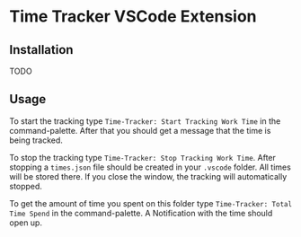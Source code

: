# Time Tracker VSCode Extension

## Installation

TODO

## Usage

To start the tracking type `Time-Tracker: Start Tracking Work Time` in the command-palette. After that you should get a message that the time is being tracked.

To stop the tracking type `Time-Tracker: Stop Tracking Work Time`. After stopping a `times.json` file should be created in your `.vscode` folder. All times will be stored there.
If you close the window, the tracking will automatically stopped.

To get the amount of time you spent on this folder type `Time-Tracker: Total Time Spend` in the command-palette. A Notification with the time should open up.

